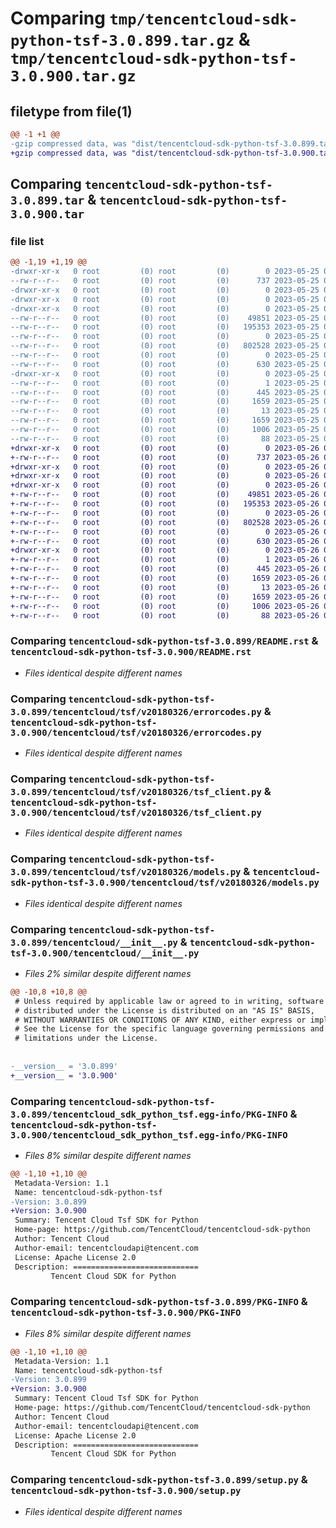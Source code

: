 # Comparing `tmp/tencentcloud-sdk-python-tsf-3.0.899.tar.gz` & `tmp/tencentcloud-sdk-python-tsf-3.0.900.tar.gz`

## filetype from file(1)

```diff
@@ -1 +1 @@
-gzip compressed data, was "dist/tencentcloud-sdk-python-tsf-3.0.899.tar", last modified: Thu May 25 00:40:18 2023, max compression
+gzip compressed data, was "dist/tencentcloud-sdk-python-tsf-3.0.900.tar", last modified: Fri May 26 02:31:17 2023, max compression
```

## Comparing `tencentcloud-sdk-python-tsf-3.0.899.tar` & `tencentcloud-sdk-python-tsf-3.0.900.tar`

### file list

```diff
@@ -1,19 +1,19 @@
-drwxr-xr-x   0 root         (0) root         (0)        0 2023-05-25 00:40:18.000000 tencentcloud-sdk-python-tsf-3.0.899/
--rw-r--r--   0 root         (0) root         (0)      737 2023-05-25 00:40:18.000000 tencentcloud-sdk-python-tsf-3.0.899/README.rst
-drwxr-xr-x   0 root         (0) root         (0)        0 2023-05-25 00:40:18.000000 tencentcloud-sdk-python-tsf-3.0.899/tencentcloud/
-drwxr-xr-x   0 root         (0) root         (0)        0 2023-05-25 00:40:18.000000 tencentcloud-sdk-python-tsf-3.0.899/tencentcloud/tsf/
-drwxr-xr-x   0 root         (0) root         (0)        0 2023-05-25 00:40:18.000000 tencentcloud-sdk-python-tsf-3.0.899/tencentcloud/tsf/v20180326/
--rw-r--r--   0 root         (0) root         (0)    49851 2023-05-25 00:40:18.000000 tencentcloud-sdk-python-tsf-3.0.899/tencentcloud/tsf/v20180326/errorcodes.py
--rw-r--r--   0 root         (0) root         (0)   195353 2023-05-25 00:40:18.000000 tencentcloud-sdk-python-tsf-3.0.899/tencentcloud/tsf/v20180326/tsf_client.py
--rw-r--r--   0 root         (0) root         (0)        0 2023-05-25 00:40:18.000000 tencentcloud-sdk-python-tsf-3.0.899/tencentcloud/tsf/v20180326/__init__.py
--rw-r--r--   0 root         (0) root         (0)   802528 2023-05-25 00:40:18.000000 tencentcloud-sdk-python-tsf-3.0.899/tencentcloud/tsf/v20180326/models.py
--rw-r--r--   0 root         (0) root         (0)        0 2023-05-25 00:40:18.000000 tencentcloud-sdk-python-tsf-3.0.899/tencentcloud/tsf/__init__.py
--rw-r--r--   0 root         (0) root         (0)      630 2023-05-25 00:40:18.000000 tencentcloud-sdk-python-tsf-3.0.899/tencentcloud/__init__.py
-drwxr-xr-x   0 root         (0) root         (0)        0 2023-05-25 00:40:18.000000 tencentcloud-sdk-python-tsf-3.0.899/tencentcloud_sdk_python_tsf.egg-info/
--rw-r--r--   0 root         (0) root         (0)        1 2023-05-25 00:40:18.000000 tencentcloud-sdk-python-tsf-3.0.899/tencentcloud_sdk_python_tsf.egg-info/dependency_links.txt
--rw-r--r--   0 root         (0) root         (0)      445 2023-05-25 00:40:18.000000 tencentcloud-sdk-python-tsf-3.0.899/tencentcloud_sdk_python_tsf.egg-info/SOURCES.txt
--rw-r--r--   0 root         (0) root         (0)     1659 2023-05-25 00:40:18.000000 tencentcloud-sdk-python-tsf-3.0.899/tencentcloud_sdk_python_tsf.egg-info/PKG-INFO
--rw-r--r--   0 root         (0) root         (0)       13 2023-05-25 00:40:18.000000 tencentcloud-sdk-python-tsf-3.0.899/tencentcloud_sdk_python_tsf.egg-info/top_level.txt
--rw-r--r--   0 root         (0) root         (0)     1659 2023-05-25 00:40:18.000000 tencentcloud-sdk-python-tsf-3.0.899/PKG-INFO
--rw-r--r--   0 root         (0) root         (0)     1006 2023-05-25 00:40:18.000000 tencentcloud-sdk-python-tsf-3.0.899/setup.py
--rw-r--r--   0 root         (0) root         (0)       88 2023-05-25 00:40:18.000000 tencentcloud-sdk-python-tsf-3.0.899/setup.cfg
+drwxr-xr-x   0 root         (0) root         (0)        0 2023-05-26 02:31:17.000000 tencentcloud-sdk-python-tsf-3.0.900/
+-rw-r--r--   0 root         (0) root         (0)      737 2023-05-26 02:31:17.000000 tencentcloud-sdk-python-tsf-3.0.900/README.rst
+drwxr-xr-x   0 root         (0) root         (0)        0 2023-05-26 02:31:17.000000 tencentcloud-sdk-python-tsf-3.0.900/tencentcloud/
+drwxr-xr-x   0 root         (0) root         (0)        0 2023-05-26 02:31:17.000000 tencentcloud-sdk-python-tsf-3.0.900/tencentcloud/tsf/
+drwxr-xr-x   0 root         (0) root         (0)        0 2023-05-26 02:31:17.000000 tencentcloud-sdk-python-tsf-3.0.900/tencentcloud/tsf/v20180326/
+-rw-r--r--   0 root         (0) root         (0)    49851 2023-05-26 02:31:17.000000 tencentcloud-sdk-python-tsf-3.0.900/tencentcloud/tsf/v20180326/errorcodes.py
+-rw-r--r--   0 root         (0) root         (0)   195353 2023-05-26 02:31:17.000000 tencentcloud-sdk-python-tsf-3.0.900/tencentcloud/tsf/v20180326/tsf_client.py
+-rw-r--r--   0 root         (0) root         (0)        0 2023-05-26 02:31:17.000000 tencentcloud-sdk-python-tsf-3.0.900/tencentcloud/tsf/v20180326/__init__.py
+-rw-r--r--   0 root         (0) root         (0)   802528 2023-05-26 02:31:17.000000 tencentcloud-sdk-python-tsf-3.0.900/tencentcloud/tsf/v20180326/models.py
+-rw-r--r--   0 root         (0) root         (0)        0 2023-05-26 02:31:17.000000 tencentcloud-sdk-python-tsf-3.0.900/tencentcloud/tsf/__init__.py
+-rw-r--r--   0 root         (0) root         (0)      630 2023-05-26 02:31:17.000000 tencentcloud-sdk-python-tsf-3.0.900/tencentcloud/__init__.py
+drwxr-xr-x   0 root         (0) root         (0)        0 2023-05-26 02:31:17.000000 tencentcloud-sdk-python-tsf-3.0.900/tencentcloud_sdk_python_tsf.egg-info/
+-rw-r--r--   0 root         (0) root         (0)        1 2023-05-26 02:31:17.000000 tencentcloud-sdk-python-tsf-3.0.900/tencentcloud_sdk_python_tsf.egg-info/dependency_links.txt
+-rw-r--r--   0 root         (0) root         (0)      445 2023-05-26 02:31:17.000000 tencentcloud-sdk-python-tsf-3.0.900/tencentcloud_sdk_python_tsf.egg-info/SOURCES.txt
+-rw-r--r--   0 root         (0) root         (0)     1659 2023-05-26 02:31:17.000000 tencentcloud-sdk-python-tsf-3.0.900/tencentcloud_sdk_python_tsf.egg-info/PKG-INFO
+-rw-r--r--   0 root         (0) root         (0)       13 2023-05-26 02:31:17.000000 tencentcloud-sdk-python-tsf-3.0.900/tencentcloud_sdk_python_tsf.egg-info/top_level.txt
+-rw-r--r--   0 root         (0) root         (0)     1659 2023-05-26 02:31:17.000000 tencentcloud-sdk-python-tsf-3.0.900/PKG-INFO
+-rw-r--r--   0 root         (0) root         (0)     1006 2023-05-26 02:31:17.000000 tencentcloud-sdk-python-tsf-3.0.900/setup.py
+-rw-r--r--   0 root         (0) root         (0)       88 2023-05-26 02:31:17.000000 tencentcloud-sdk-python-tsf-3.0.900/setup.cfg
```

### Comparing `tencentcloud-sdk-python-tsf-3.0.899/README.rst` & `tencentcloud-sdk-python-tsf-3.0.900/README.rst`

 * *Files identical despite different names*

### Comparing `tencentcloud-sdk-python-tsf-3.0.899/tencentcloud/tsf/v20180326/errorcodes.py` & `tencentcloud-sdk-python-tsf-3.0.900/tencentcloud/tsf/v20180326/errorcodes.py`

 * *Files identical despite different names*

### Comparing `tencentcloud-sdk-python-tsf-3.0.899/tencentcloud/tsf/v20180326/tsf_client.py` & `tencentcloud-sdk-python-tsf-3.0.900/tencentcloud/tsf/v20180326/tsf_client.py`

 * *Files identical despite different names*

### Comparing `tencentcloud-sdk-python-tsf-3.0.899/tencentcloud/tsf/v20180326/models.py` & `tencentcloud-sdk-python-tsf-3.0.900/tencentcloud/tsf/v20180326/models.py`

 * *Files identical despite different names*

### Comparing `tencentcloud-sdk-python-tsf-3.0.899/tencentcloud/__init__.py` & `tencentcloud-sdk-python-tsf-3.0.900/tencentcloud/__init__.py`

 * *Files 2% similar despite different names*

```diff
@@ -10,8 +10,8 @@
 # Unless required by applicable law or agreed to in writing, software
 # distributed under the License is distributed on an "AS IS" BASIS,
 # WITHOUT WARRANTIES OR CONDITIONS OF ANY KIND, either express or implied.
 # See the License for the specific language governing permissions and
 # limitations under the License.
 
 
-__version__ = '3.0.899'
+__version__ = '3.0.900'
```

### Comparing `tencentcloud-sdk-python-tsf-3.0.899/tencentcloud_sdk_python_tsf.egg-info/PKG-INFO` & `tencentcloud-sdk-python-tsf-3.0.900/tencentcloud_sdk_python_tsf.egg-info/PKG-INFO`

 * *Files 8% similar despite different names*

```diff
@@ -1,10 +1,10 @@
 Metadata-Version: 1.1
 Name: tencentcloud-sdk-python-tsf
-Version: 3.0.899
+Version: 3.0.900
 Summary: Tencent Cloud Tsf SDK for Python
 Home-page: https://github.com/TencentCloud/tencentcloud-sdk-python
 Author: Tencent Cloud
 Author-email: tencentcloudapi@tencent.com
 License: Apache License 2.0
 Description: ============================
         Tencent Cloud SDK for Python
```

### Comparing `tencentcloud-sdk-python-tsf-3.0.899/PKG-INFO` & `tencentcloud-sdk-python-tsf-3.0.900/PKG-INFO`

 * *Files 8% similar despite different names*

```diff
@@ -1,10 +1,10 @@
 Metadata-Version: 1.1
 Name: tencentcloud-sdk-python-tsf
-Version: 3.0.899
+Version: 3.0.900
 Summary: Tencent Cloud Tsf SDK for Python
 Home-page: https://github.com/TencentCloud/tencentcloud-sdk-python
 Author: Tencent Cloud
 Author-email: tencentcloudapi@tencent.com
 License: Apache License 2.0
 Description: ============================
         Tencent Cloud SDK for Python
```

### Comparing `tencentcloud-sdk-python-tsf-3.0.899/setup.py` & `tencentcloud-sdk-python-tsf-3.0.900/setup.py`

 * *Files identical despite different names*

